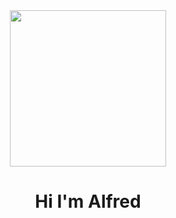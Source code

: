 <div id="header" align="center">
 <img src="https://media.giphy.com/media/7NoNw4pMNTvgc/giphy.gif" width="250" />
 <h1 align="center">Hi I'm Alfred  </h1>
</div>

